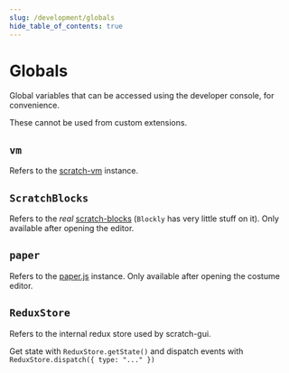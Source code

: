 ```yaml
---
slug: /development/globals
hide_table_of_contents: true
---
```


# Globals

Global variables that can be accessed using the developer console, for convenience.

These cannot be used from custom extensions.

## `vm`

Refers to the [scratch-vm](https://github.com/LLK/scratch-vm) instance.

## `ScratchBlocks`

Refers to the *real* [scratch-blocks](https://github.com/LLK/scratch-blocks) (`Blockly` has very little stuff on it). Only available after opening the editor.

## `paper`

Refers to the [paper.js](https://github.com/LLK/paper.js) instance. Only available after opening the costume editor.

## `ReduxStore`

Refers to the internal redux store used by scratch-gui.

Get state with `ReduxStore.getState()` and dispatch events with `ReduxStore.dispatch({ type: "..." })`
